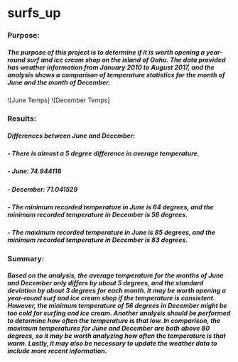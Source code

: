 # surfs_up


### Purpose:
##### The purpose of this project is to determine if it is worth opening a year-round surf and ice cream shop on the island of Oahu. The data provided has weather information from January 2010 to August 2017, and the analysis shows a comparison of temperature statistics for the month of June and the month of December.


![June Temps]
![December Temps]

### Results:
##### Differences between June and December:
##### - There is almost a 5 degree difference in average temperature.
#####         - June: 74.944118
#####         - December: 71.041529
##### - The minimum recorded temperature in June is 64 degrees, and the minimum recorded temperature in December is 56 degrees.
##### - The maximum recorded temperature in June is 85 degrees, and the minimum recorded temperature in December is 83 degrees.


### Summary:
##### Based on the analysis, the average temperature for the months of June and December only differs by about 5 degrees, and the standard deviation by about 3 degrees for each month. It may be worth opening a year-round surf and ice cream shop if the temperature is consistent. However, the minimum temperature of 56 degrees in December might be too cold for surfing and ice cream. Another analysis should be performed to determine how often the temperature is that low. In comparison, the maximum temperatures for June and December are both above 80 degrees, so it may be worth analyzing how often the temperature is that warm. Lastly, it may also be necessary to update the weather data to include more recent information.